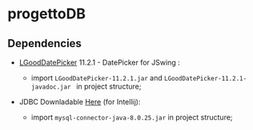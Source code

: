 # progettoDB


## Dependencies
- [LGoodDatePicker](https://github.com/LGoodDatePicker/LGoodDatePicker) 11.2.1 -  DatePicker for JSwing :  
    - import `LGoodDatePicker-11.2.1.jar` and  `LGoodDatePicker-11.2.1-javadoc.jar ` in project structure;
  
- JDBC Downladable [Here](https://www.jetbrains.com/datagrip/jdbc-drivers/) (for Intellij):
    - import `mysql-connector-java-8.0.25.jar` in project structure;

